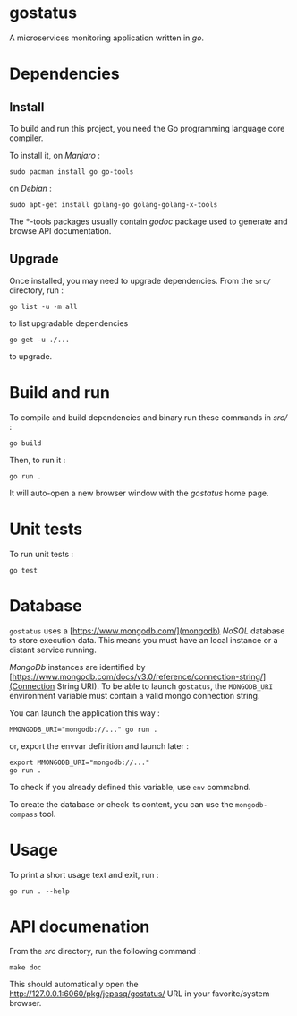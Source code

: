 # gostatus

A microservices monitoring application written in *go*.

# Dependencies

## Install

To build and run this project, you need the Go programming language core
compiler.

To install it, on *Manjaro* :

	sudo pacman install go go-tools
	
on *Debian* :

	sudo apt-get install golang-go golang-golang-x-tools

The *-tools packages usually contain *godoc* package used to generate and 
browse API documentation.

## Upgrade

Once installed, you may need to upgrade dependencies. From the `src/`
directory, run :

	go list -u -m all

to list upgradable dependencies

	go get -u ./...
	
to upgrade.


# Build and run

To compile and build dependencies and binary run these commands in *src/* :

	go build

Then, to run it :

	go run .

It will auto-open a new browser window with the *gostatus* home page.

# Unit tests

To run unit tests :

	go test

# Database

`gostatus` uses a [https://www.mongodb.com/](mongodb) *NoSQL* database 
to store execution data. This means you must have an local instance or 
a distant service running. 

*MongoDb* instances are identified by 
[https://www.mongodb.com/docs/v3.0/reference/connection-string/](Connection String URI). To be able to launch `gostatus`, the `MONGODB_URI` environment
variable must contain a valid mongo connection string.

You can launch the application this way :

	MMONGODB_URI="mongodb://..." go run .

or, export the envvar definition and launch later :

	export MMONGODB_URI="mongodb://..." 
	go run .

To check if you already defined this variable, use `env` commabnd.

To create the database or check its content, you can use the `mongodb-compass`
tool.

# Usage

To print a short usage text and exit, run :

	go run . --help

# API documenation

From the  *src* directory, run the following command :
	
	make doc

This should automatically open the http://127.0.0.1:6060/pkg/jepasq/gostatus/ 
URL in your favorite/system browser.

